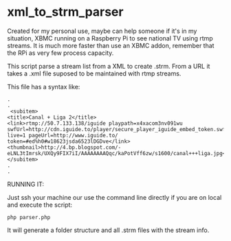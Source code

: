 xml_to_strm_parser
==================

Created for my personal use, maybe can help someone if it's in my situation, XBMC running on a Raspberry Pi to see national TV using rtmp streams. It is much more faster than use an XBMC addon, remember that the RPi as very few process capacity.

This script parse a stream list from a XML to create .strm. From a URL it takes a .xml file suposed to be maintained with rtmp streams.

This file has a syntax like:


	.
	.
	 <subitem>
    <title>Canal + Liga 2</title>	      
	<link>rtmp://50.7.133.138/iguide playpath=x4xacom3nv091wu swfUrl=http://cdn.iguide.to/player/secure_player_iguide_embed_token.swf live=1 pageUrl=http://www.iguide.to/ token=#ed%h0#w18623jsda6523lDGDve</link>
    <thumbnail>http://4.bp.blogspot.com/-eLNL3tImrsk/UXQy9FIX7iI/AAAAAAAAQqc/kaPotVff6zw/s1600/canal+++liga.jpg</thumbnail>
	</subitem>
	.
	.


 RUNNING IT:


Just ssh your machine our use the command line directly if you are on local and execute the script:

    php parser.php
 
It will generate a folder structure and all .strm files with the stream info.
